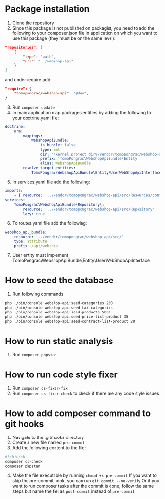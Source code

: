 # Package installation
1. Clone the repository
2. Since this package is not published on packagist, you need to add  the following to your composer.json file in application on which you want to use this package (they must be on the same level):
```json
"repositories": [
    {
        "type": "path",
        "url": "../webshop-api"
    }
]
```
and under require add:
```json
"require": {
    "tomopongrac/webshop-api": "@dev",
}
```
3. Run `composer update`
4. In main application map packages entities by adding the following to your doctrine.yaml file:
```yaml
doctrine:
    orm:
        mappings:
            WebshopApiBundle:
                is_bundle: false
                type: xml
                dir: '%kernel.project_dir%/vendor/tomopongrac/webshop-api/config/doctrine'
                prefix: 'TomoPongrac\WebshopApiBundle\Entity'
                alias: WebshopApiBundle
        resolve_target_entities:
            TomoPongrac\WebshopApiBundle\Entity\UserWebShopApiInterface: 'App\Entity\User'
```
5. In services.yaml file add the following:
```yaml
imports:
    - { resource: '../vendor/tomopongrac/webshop-api/src/Resources/config/services.yaml' }
services:
    TomoPongrac\WebshopApiBundle\Repository\:
        resource: '../vendor/tomopongrac/webshop-api/src/Repository'
        lazy: true
```
6. To routes.yaml file add the following:
```yaml
webshop_api_bundle:
    resource: '../vendor/tomopongrac/webshop-api/src/'
    type: attribute
    prefix: /api/webshop
```
7. User entity must implement TomoPongrac\WebshopApiBundle\Entity\UserWebShopApiInterface

# How to seed the database
1. Run following commands
```bash
php ./bin/console webshop-api:seed-categories 200
php ./bin/console webshop-api:seed-tax-categories
php ./bin/console webshop-api:seed-products 5000
php ./bin/console webshop-api:seed-price-list-product 35
php ./bin/console webshop-api:seed-contract-list-product 20
```

# How to run static analysis
1. Run `composer phpstan`

# How to run code style fixer
1. Run `composer cs-fixer-fix`
2. Run `composer cs-fixer-check` to check if there are any code style issues

# How to add composer command to git hooks
1. Navigate to the .git/hooks directory
2. Create a new file named `pre-commit`
3. Add the following content to the file:
```bash
#!/bin/sh
composer cs-check
composer phpstan
```
4. Make the file executable by running `chmod +x pre-commit`
If you want to skip the pre-commit hook, you can run `git commit --no-verify`
Or if you want to run composer tasks after the commit is done, follow the same steps but name the fiel as `post-commit` instead of `pre-commit`